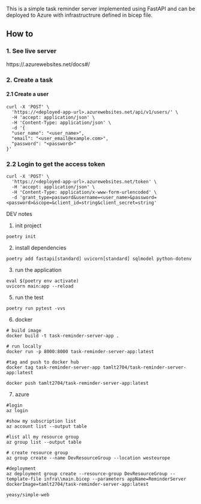 This is a simple task reminder server implemented using FastAPI and can be deployed to Azure with infrastructrure defined in bicep file.

## How to 

### 1. See live server
https://<deployed-app-url>.azurewebsites.net/docs#/

### 2. Create a task
#### 2.1 Create a user
```
curl -X 'POST' \
  'https://<deployed-app-url>.azurewebsites.net/api/v1/users/' \
  -H 'accept: application/json' \
  -H 'Content-Type: application/json' \
  -d '{
  "user_name": "<user_name>",
  "email": "<user_email@example.com>",
  "password": "<password>"
}'
```

### 2.2 Login to get the access token
```
curl -X 'POST' \
  'https://<deployed-app-url>.azurewebsites.net/token' \
  -H 'accept: application/json' \
  -H 'Content-Type: application/x-www-form-urlencoded' \
  -d 'grant_type=password&username=<user_name>&password=<password>&scope=&client_id=string&client_secret=string'
```



DEV notes

1. init project 
```
poetry init
```

2. install dependencies 
```
poetry add fastapi[standard] uvicorn[standard] sqlmodel python-dotenv
```

3. run the application
```
eval $(poetry env activate)
uvicorn main:app --reload
```

5. run the test
```
poetry run pytest -vvs
```

6. docker
```
# build image
docker build -t task-reminder-server-app . 

# run locally
docker run -p 8000:8000 task-reminder-server-app:latest 

#tag and push to docker hub
docker tag task-reminder-server-app tamlt2704/task-reminder-server-app:latest 

docker push tamlt2704/task-reminder-server-app:latest
```

7. azure
```
#login
az login

#show my subscription list 
az account list --output table

#list all my resource group
az group list --output table 

# create resource group
az group create --name DevResourceGroup --location westeurope

#deployment
az deployment group create --resource-group DevResourceGroup --template-file infra\\main.bicep --parameters appName=ReminderServer dockerImage=tamlt2704/task-reminder-server-app:latest

yeasy/simple-web
```